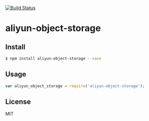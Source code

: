 [![Build Status](https://travis-ci.org/kaelzhang/node-aliyun-object-storage.svg?branch=master)](https://travis-ci.org/kaelzhang/node-aliyun-object-storage)
<!-- optional npm version
[![NPM version](https://badge.fury.io/js/aliyun-object-storage.svg)](http://badge.fury.io/js/aliyun-object-storage)
-->
<!-- optional npm downloads
[![npm module downloads per month](http://img.shields.io/npm/dm/aliyun-object-storage.svg)](https://www.npmjs.org/package/aliyun-object-storage)
-->
<!-- optional dependency status
[![Dependency Status](https://david-dm.org/kaelzhang/node-aliyun-object-storage.svg)](https://david-dm.org/kaelzhang/node-aliyun-object-storage)
-->

# aliyun-object-storage

<!-- description -->

## Install

```sh
$ npm install aliyun-object-storage --save
```

## Usage

```js
var aliyun_object_storage = require('aliyun-object-storage');
```

## License

MIT
